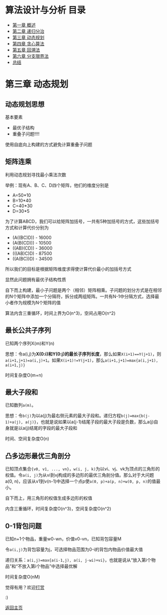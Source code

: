 # 算法设计与分析 目录

- [第一章 概述](Chapter1.md)
- [第二章 递归分治](Chapter2.md)
- [第三章 动态规划](Chapter3.md)
- [第四章 贪心算法](Chapter4.md)
- [第五章 回溯法](Chapter5.md)
- [第六章 分支限界法](Chapter6.md)
- [总结](Summary.md)

# 第三章 动态规划

## 动态规划思想

基本要素

- 最优子结构
- 重叠子问题!!!!

使用自底向上构建的方式避免计算重叠子问题

## 矩阵连乘

利用动态规划寻找最小乘法次数

举例：现有A、B、C、D四个矩阵，他们的维度分别是

- A=50*10
- B=10*40
- C=40*30
- D=30*5

为了计算ABCD，我们可以给矩阵加括号，一共有5种加括号的方式，这些加括号方式和计算代价分别为

- (A((BC)D)) - 16000
- (A(B(CD))) - 10500
- ((AB)(CD)) - 36000
- (((AB)C)D) - 87500
- ((A(BC))D) - 34500

所以我们的目标是根据矩阵维度求得使计算代价最小的加括号方式

显然此问题拥有最优子结构性质

自下而上构建，最小子问题是两个（相邻）矩阵相乘。子问题的划分方式是在相邻的N个矩阵中添加一个分隔符，拆分成两组矩阵。一共有N-1中分隔方式，选择最小者作为规模为N个矩阵的值

算法内含三重循环，时间上界为O(n^3)，空间占用O(n^2)

## 最长公共子序列

已知两个序列X(m)和Y(n)

思想：令a(i,j)为**X(0:i)和Y(0:j)的最长子序列长度**，那么如果```X(i+1)==Y(j+1)```，则```a(i+1,j+1)=a(i,j)+1```。如果```X(i+1)!=Y(j+1)```，那么```a(i+1,j+1)=max{a(i,j+1), a(i+1,j)}```

时间复杂度O(m+n)

## 最大子段和

已知数列```a(m)```。

思想：令```b(j)```为以a(j)为最右侧元素的最大子段和。递归方程```b(j)=max{b(j-1)+a(j), a(j)}```，也就是说如果以a(j-1)结尾子段的最大子段是负数，那么a(j)自身就是以a(j)结尾的字段的最大子段和

时间、空间复杂度O(n)

## 凸多边形最优三角剖分

已知顶点集合```{v0, v1, ..., vn}```，```w(i, j, k)```为以vi、vj、vk为顶点的三角形的权值。令```a(i, j)```为从vi到vj构成的多边形的最优三角剖分值。那么对于大问题a(0, n)，应该从v1到v(n-1)中选择一个点p使```a(0, p)+a(p, n)+w(0, p, n)```的值最小。

自下而上，用三角形的权值生成多边形的权值

内含三重循环，时间复杂度O(n^3)，空间复杂度O(n^2)

## 0-1背包问题

已知n+1个物品，重量w0-wn，价值v0-vn，已知背包容量M

令```a(i,j)```为背包容量为j，可选择物品范围为0-i的背包内物品价值最大值

递归关系：```a(i,j)=max{a(i-1,j), a(i, j-wi)+vi}```，也就是说从“放入第i个物品”和“不放入第i个物品”中选择最优解

时间复杂度O(nM)

觉得有用？欢迎[打赏](../../../donate.md)

:)

[返回主页](../../../index.md)